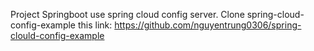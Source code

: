 Project Springboot use spring cloud config server.
Clone spring-cloud-config-example this link: https://github.com/nguyentrung0306/spring-clould-config-example